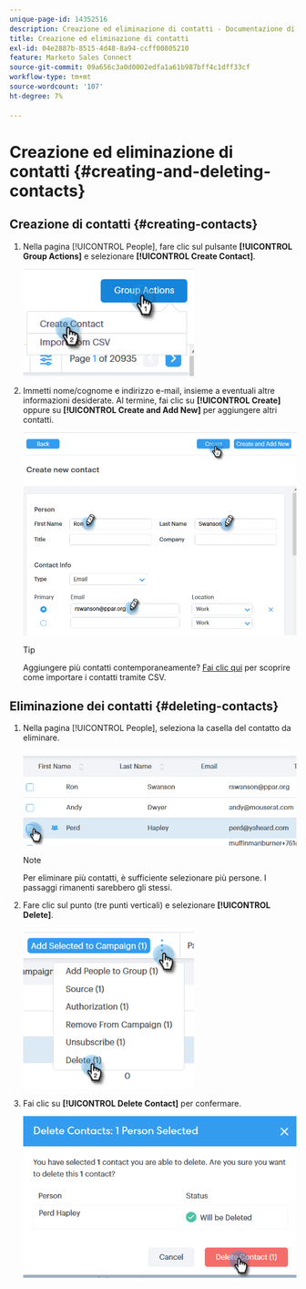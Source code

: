 ```yaml
---
unique-page-id: 14352516
description: Creazione ed eliminazione di contatti - Documentazione di Marketo - Documentazione del prodotto
title: Creazione ed eliminazione di contatti
exl-id: 04e2887b-8515-4d48-8a94-ccff00805210
feature: Marketo Sales Connect
source-git-commit: 09a656c3a0d0002edfa1a61b987bff4c1dff33cf
workflow-type: tm+mt
source-wordcount: '107'
ht-degree: 7%

---
```


# Creazione ed eliminazione di contatti {#creating-and-deleting-contacts}

## Creazione di contatti {#creating-contacts}

1. Nella pagina [!UICONTROL People], fare clic sul pulsante **[!UICONTROL Group Actions]** e selezionare **[!UICONTROL Create Contact]**.

   ![](assets/one-2.png)

1. Immetti nome/cognome e indirizzo e-mail, insieme a eventuali altre informazioni desiderate. Al termine, fai clic su **[!UICONTROL Create]** oppure su **[!UICONTROL Create and Add New]** per aggiungere altri contatti.

   ![](assets/two-2.png)

   >[!TIP]
   >
   >Aggiungere più contatti contemporaneamente? [Fai clic qui](/help/marketo/product-docs/marketo-sales-connect/people/managing-contacts/import-contacts-via-csv.md) per scoprire come importare i contatti tramite CSV.

## Eliminazione dei contatti {#deleting-contacts}

1. Nella pagina [!UICONTROL People], seleziona la casella del contatto da eliminare.

   ![](assets/three-2.png)

   >[!NOTE]
   >
   >Per eliminare più contatti, è sufficiente selezionare più persone. I passaggi rimanenti sarebbero gli stessi.

1. Fare clic sul punto (tre punti verticali) e selezionare **[!UICONTROL Delete]**.

   ![](assets/four-2.png)

1. Fai clic su **[!UICONTROL Delete Contact]** per confermare.

   ![](assets/five-2.png)
